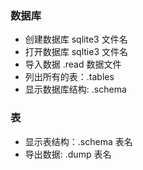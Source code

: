 ### 数据库

* 创建数据库 sqlite3 文件名
* 打开数据库 sqltie3 文件名
* 导入数据 .read 数据文件
* 列出所有的表：.tables
* 显示数据库结构: .schema

### 表

* 显示表结构：.schema 表名
* 导出数据: .dump 表名
